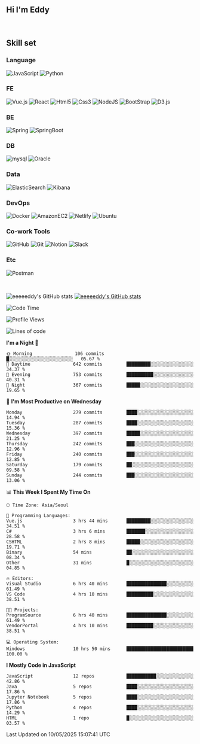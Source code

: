 ## Hi I'm Eddy
<br/>


<!--### Hi there 👋-->

## Skill set

### Language
![JavaScript](https://img.shields.io/badge/javascript-F7DF1E?style=for-the-badge&logo=javascript&logoColor=black)
![Python](https://img.shields.io/badge/Python-3776AB?style=for-the-badge&logo=Python&logoColor=white)

### FE
![Vue.js](https://img.shields.io/badge/vuejs-%2335495e.svg?style=for-the-badge&logo=vuedotjs&logoColor=%234FC08D)
![React](https://img.shields.io/badge/react-61DAFB?style=for-the-badge&logo=react&logoColor=black) 
![Html5](https://img.shields.io/badge/html5-E34F26?style=for-the-badge&logo=html5&logoColor=white)
![Css3](https://img.shields.io/badge/css-1572B6?style=for-the-badge&logo=css3&logoColor=white)
![NodeJS](https://img.shields.io/badge/node.js-339933?style=for-the-badge&logo=Node.js&logoColor=white)
![BootStrap](https://img.shields.io/badge/bootstrap-7952B3?style=for-the-badge&logo=bootstrap&logoColor=white)
![D3.js](https://img.shields.io/badge/D3.js-F9A03C?style=for-the-badge&logo=D3.js&logoColor=white)

### BE
![Spring](https://img.shields.io/badge/spring-6DB33F?style=for-the-badge&logo=spring&logoColor=white)
![SpringBoot](https://img.shields.io/badge/springboot-6DB33F?style=for-the-badge&logo=springboot&logoColor=white)

### DB
![mysql](https://img.shields.io/badge/mysql-4479A1?style=for-the-badge&logo=mysql&logoColor=white)
![Oracle](https://img.shields.io/badge/Oracle-F80000?style=for-the-badge&logo=oracle&logoColor=white)

### Data
![ElasticSearch](https://img.shields.io/badge/elasticsearch-005571?style=for-the-badge&logo=elasticsearch&logoColor=white)
![Kibana](https://img.shields.io/badge/Kibana-005571?style=for-the-badge&logo=Kibana&logoColor=white)

### DevOps
![Docker](https://img.shields.io/badge/docker-2496ED?style=for-the-badge&logo=docker&logoColor=white)
![AmazonEC2](https://img.shields.io/badge/amazonec2-FF9900?style=for-the-badge&logo=amazonec2&logoColor=white)
![Netlify](https://img.shields.io/badge/netlify-%23000000.svg?style=for-the-badge&logo=netlify&logoColor=#00C7B7)
![Ubuntu](https://img.shields.io/badge/Ubuntu-E95420?style=for-the-badge&logo=Ubuntu&logoColor=white)

### Co-work Tools
![GitHub](https://img.shields.io/badge/github-181717?style=for-the-badge&logo=github&logoColor=white)
![Git](https://img.shields.io/badge/git-F05032?style=for-the-badge&logo=git&logoColor=white)
![Notion](https://img.shields.io/badge/Notion-000000?style=for-the-badge&logo=Notion&logoColor=white)
![Slack](https://img.shields.io/badge/Slack-4A154B?style=for-the-badge&logo=Slack&logoColor=white)

### Etc
![Postman](https://img.shields.io/badge/postman-FF6C37?style=for-the-badge&logo=postman&logoColor=white)

<br>

![eeeeeddy's GitHub stats](https://github-readme-stats.vercel.app/api?username=eeeeeddy&show_icons=true&theme=radical)
[![eeeeeddy's GitHub stats](https://github-readme-stats.vercel.app/api/top-langs/?username=eeeeeddy&custom_title=My&nbsp;Language&hide=jupyter%20notebook&layout=compact&theme=radical&show_icons=true)](https://github.com/eeeeeddy/github-readme-stats)


<!--START_SECTION:waka-->
![Code Time](http://img.shields.io/badge/Code%20Time-1%2C025%20hrs%209%20mins-blue)

![Profile Views](http://img.shields.io/badge/Profile%20Views-3-blue)

![Lines of code](https://img.shields.io/badge/From%20Hello%20World%20I%27ve%20Written-704.6%20thousand%20lines%20of%20code-blue)

**I'm a Night 🦉** 

```text
🌞 Morning                106 commits         █░░░░░░░░░░░░░░░░░░░░░░░░   05.67 % 
🌆 Daytime                642 commits         █████████░░░░░░░░░░░░░░░░   34.37 % 
🌃 Evening                753 commits         ██████████░░░░░░░░░░░░░░░   40.31 % 
🌙 Night                  367 commits         █████░░░░░░░░░░░░░░░░░░░░   19.65 % 
```
📅 **I'm Most Productive on Wednesday** 

```text
Monday                   279 commits         ████░░░░░░░░░░░░░░░░░░░░░   14.94 % 
Tuesday                  287 commits         ████░░░░░░░░░░░░░░░░░░░░░   15.36 % 
Wednesday                397 commits         █████░░░░░░░░░░░░░░░░░░░░   21.25 % 
Thursday                 242 commits         ███░░░░░░░░░░░░░░░░░░░░░░   12.96 % 
Friday                   240 commits         ███░░░░░░░░░░░░░░░░░░░░░░   12.85 % 
Saturday                 179 commits         ██░░░░░░░░░░░░░░░░░░░░░░░   09.58 % 
Sunday                   244 commits         ███░░░░░░░░░░░░░░░░░░░░░░   13.06 % 
```


📊 **This Week I Spent My Time On** 

```text
🕑︎ Time Zone: Asia/Seoul

💬 Programming Languages: 
Vue.js                   3 hrs 44 mins       █████████░░░░░░░░░░░░░░░░   34.51 % 
C#                       3 hrs 6 mins        ███████░░░░░░░░░░░░░░░░░░   28.58 % 
CSHTML                   2 hrs 8 mins        █████░░░░░░░░░░░░░░░░░░░░   19.71 % 
Binary                   54 mins             ██░░░░░░░░░░░░░░░░░░░░░░░   08.34 % 
Other                    31 mins             █░░░░░░░░░░░░░░░░░░░░░░░░   04.85 % 

🔥 Editors: 
Visual Studio            6 hrs 40 mins       ███████████████░░░░░░░░░░   61.49 % 
VS Code                  4 hrs 10 mins       ██████████░░░░░░░░░░░░░░░   38.51 % 

🐱‍💻 Projects: 
ProgramSource            6 hrs 40 mins       ███████████████░░░░░░░░░░   61.49 % 
VendorPortal             4 hrs 10 mins       ██████████░░░░░░░░░░░░░░░   38.51 % 

💻 Operating System: 
Windows                  10 hrs 50 mins      █████████████████████████   100.00 % 
```

**I Mostly Code in JavaScript** 

```text
JavaScript               12 repos            ███████████░░░░░░░░░░░░░░   42.86 % 
Java                     5 repos             ████░░░░░░░░░░░░░░░░░░░░░   17.86 % 
Jupyter Notebook         5 repos             ████░░░░░░░░░░░░░░░░░░░░░   17.86 % 
Python                   4 repos             ████░░░░░░░░░░░░░░░░░░░░░   14.29 % 
HTML                     1 repo              █░░░░░░░░░░░░░░░░░░░░░░░░   03.57 % 
```




 Last Updated on 10/05/2025 15:07:41 UTC
<!--END_SECTION:waka-->



<!--
**eeeeeddy/eeeeeddy** is a ✨ _special_ ✨ repository because its `README.md` (this file) appears on your GitHub profile.

Here are some ideas to get you started:

- 🔭 I’m currently working on ...
- 🌱 I’m currently learning ...
- 👯 I’m looking to collaborate on ...
- 🤔 I’m looking for help with ...
- 💬 Ask me about ...
- 📫 How to reach me: ...
- 😄 Pronouns: ...
- ⚡ Fun fact: ...
-->
